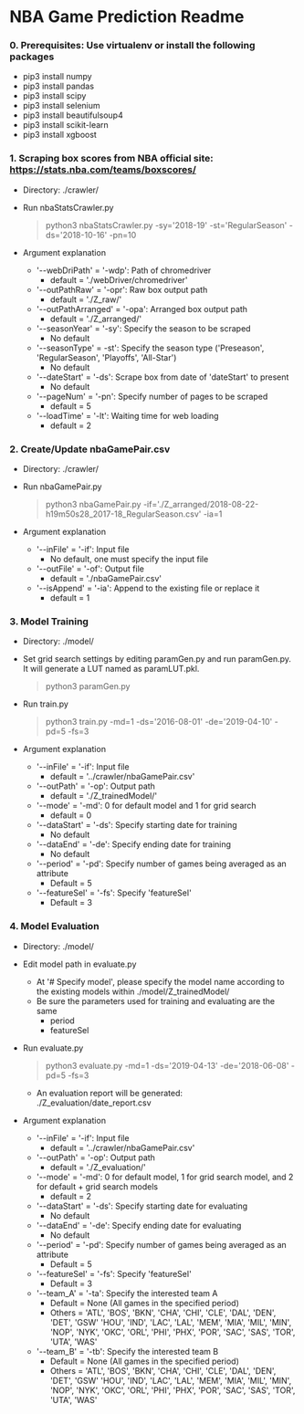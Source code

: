 # NBA Game Prediction Readme
### 0. Prerequisites: Use virtualenv or install the following packages
- pip3 install numpy
- pip3 install pandas
- pip3 install scipy
- pip3 install selenium
- pip3 install beautifulsoup4
- pip3 install scikit-learn
- pip3 install xgboost


### 1. Scraping box scores from NBA official site: https://stats.nba.com/teams/boxscores/
- Directory: ./crawler/
- Run nbaStatsCrawler.py
    > python3 nbaStatsCrawler.py -sy='2018-19' -st='RegularSeason' -ds='2018-10-16' -pn=10


- Argument explanation
    - '--webDriPath' = '-wdp': Path of chromedriver
        - default = './webDriver/chromedriver'
    - '--outPathRaw' = '-opr': Raw box output path
        - default = './Z_raw/'
    - '--outPathArranged' = '-opa': Arranged box output path
        - default = './Z_arranged/'
    - '--seasonYear' = '-sy': Specify the season to be scraped
        - No default
    - '--seasonType' = -st': Specify the season type ('Preseason', 'RegularSeason', 'Playoffs', 'All-Star')
        - No default
    - '--dateStart' = '-ds': Scrape box from date of 'dateStart' to present
        - No default
    - '--pageNum' = '-pn': Specify number of pages to be scraped
        - default = 5
    - '--loadTime' = '-lt': Waiting time for web loading
        - default = 2


### 2. Create/Update nbaGamePair.csv
- Directory: ./crawler/
- Run nbaGamePair.py
    > python3 nbaGamePair.py -if='./Z_arranged/2018-08-22-h19m50s28_2017-18_RegularSeason.csv' -ia=1


- Argument explanation
    - '--inFile' = '-if': Input file
        - No default, one must specify the input file
    - '--outFile' = '-of': Output file
        - default = './nbaGamePair.csv'
    - '--isAppend' = '-ia': Append to the existing file or replace it
        - default = 1


### 3. Model Training
- Directory: ./model/
- Set grid search settings by editing paramGen.py and run paramGen.py. It will generate a LUT named as paramLUT.pkl.
    > python3 paramGen.py
    
    
- Run train.py
    > python3 train.py -md=1 -ds='2016-08-01' -de='2019-04-10' -pd=5 -fs=3


- Argument explanation
    - '--inFile' = '-if': Input file
        - default = '../crawler/nbaGamePair.csv'
    - '--outPath' = '-op': Output path
        - default = './Z_trainedModel/'
    - '--mode' = '-md': 0 for default model and 1 for grid search
        - default = 0
    - '--dataStart' = '-ds': Specify starting date for training
        - No default
    - '--dataEnd' = '-de': Specify ending date for training
        - No default
    - '--period' = '-pd': Specify number of games being averaged as an attribute
        - Default = 5
    - '--featureSel' = '-fs': Specify 'featureSel'
        - Default = 3


### 4. Model Evaluation
- Directory: ./model/
- Edit model path in evaluate.py
    - At '# Specify model', please specify the model name according to the existing models within ./model/Z_trainedModel/
    - Be sure the parameters used for training and evaluating are the same
        - period
        - featureSel
        
        
- Run evaluate.py
    > python3 evaluate.py -md=1 -ds='2019-04-13' -de='2018-06-08' -pd=5 -fs=3
    
    - An evaluation report will be generated: ./Z_evaluation/date_report.csv
    
    
- Argument explanation
    - '--inFile' = '-if': Input file
        - default = '../crawler/nbaGamePair.csv'
    - '--outPath' = '-op': Output path
        - default = './Z_evaluation/'
    - '--mode' = '-md': 0 for default model, 1 for grid search model, and 2 for default + grid search models
        - default = 2
    - '--dataStart' = '-ds': Specify starting date for evaluating
        - No default
    - '--dataEnd' = '-de': Specify ending date for evaluating
        - No default
    - '--period' = '-pd': Specify number of games being averaged as an attribute
        - Default = 5
    - '--featureSel' = '-fs': Specify 'featureSel'
        - Default = 3
    - '--team_A' = '-ta': Specify the interested team A
        - Default = None (All games in the specified period)
        - Others = 'ATL', 'BOS', 'BKN', 'CHA', 'CHI', 'CLE', 'DAL', 'DEN', 'DET', 'GSW' 'HOU', 'IND', 'LAC', 'LAL', 'MEM', 'MIA', 'MIL', 'MIN', 'NOP', 'NYK', 'OKC', 'ORL', 'PHI', 'PHX', 'POR', 'SAC', 'SAS', 'TOR', 'UTA', 'WAS'
    - '--team_B' = '-tb': Specify the interested team B
        - Default = None (All games in the specified period)
        - Others = 'ATL', 'BOS', 'BKN', 'CHA', 'CHI', 'CLE', 'DAL', 'DEN', 'DET', 'GSW' 'HOU', 'IND', 'LAC', 'LAL', 'MEM', 'MIA', 'MIL', 'MIN', 'NOP', 'NYK', 'OKC', 'ORL', 'PHI', 'PHX', 'POR', 'SAC', 'SAS', 'TOR', 'UTA', 'WAS'
